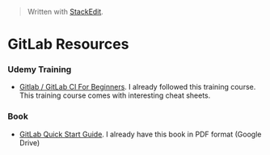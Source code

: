 > Written with [StackEdit](https://stackedit.io/).

# GitLab Resources

### Udemy Training

- [Gitlab / GitLab CI For Beginners](https://www.udemy.com/gitlab-for-beginners/). I already followed this training course. This training course comes with interesting cheat sheets. 

### Book

- [GitLab Quick Start Guide](https://www.packtpub.com/virtualization-and-cloud/gitlab-quick-start-guide). I already have this book in PDF format (Google Drive)




<!--stackedit_data:
eyJoaXN0b3J5IjpbMTAxMzA4MjQwMV19
-->